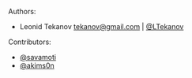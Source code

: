Authors:
- Leonid Tekanov <tekanov@gmail.com> | [@LTekanov](https://twitter.com/LTekanov)

Contributors:
- [@savamoti](https://github.com/Savamoti)
- [@akims0n](https://github.com/akims0n)
